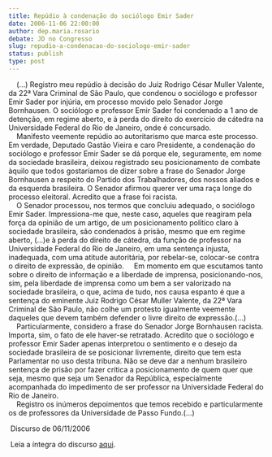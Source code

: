 ```yaml
---
title: Repúdio à condenação do sociólogo Emir Sader
date: 2006-11-06 22:00:00
author: dep.maria.rosario
debate: JD no Congresso
slug: repudio-a-condenacao-do-sociologo-emir-sader
status: publish 
type: post
---
```


    (...) Registro meu repúdio à decisão do Juiz Rodrigo César Muller Valente, da 22ª Vara Criminal de São Paulo, que condenou o sociólogo e professor Emir Sader por injúria, em processo movido pelo Senador Jorge Bornhausen. O sociólogo e professor Emir Sader foi condenado a 1 ano de detenção, em regime aberto, e à perda do direito do exercício de cátedra na Universidade Federal do Rio de Janeiro, onde é concursado.   
    Manifesto veemente repúdio ao autoritarismo que marca este processo. Em verdade, Deputado Gastão Vieira e caro Presidente, a condenação do sociólogo e professor Emir Sader se dá porque ele, seguramente, em nome da sociedade brasileira, deixou registrado seu posicionamento de combate àquilo que todos gostaríamos de dizer sobre a frase do Senador Jorge Bornhausen a respeito do Partido dos Trabalhadores, dos nossos aliados e da esquerda brasileira. O Senador afirmou querer ver uma raça longe do processo eleitoral. Acredito que a frase foi racista.   
    O Senador processou, nos termos que concluiu adequado, o sociólogo Emir Sader. Impressiona-me que, neste caso, aqueles que reagiram pela força da opinião de um artigo, de um posicionamento político claro à sociedade brasileira, são condenados à prisão, mesmo que em regime aberto, (...)e à perda do direito de cátedra, da função de professor na Universidade Federal do Rio de Janeiro, em uma sentença injusta, inadequada, com uma atitude autoritária, por rebelar-se, colocar-se contra o direito de expressão, de opinião.     Em momento em que escutamos tanto sobre o direito de informação e a liberdade de imprensa, posicionando-nos, sim, pela liberdade de imprensa como um bem a ser valorizado na sociedade brasileira, o que, acima de tudo, nos causa espanto é que a sentença do eminente Juiz Rodrigo César Muller Valente, da 22ª Vara Criminal de São Paulo, não colhe um protesto igualmente veemente daqueles que devem também defender o livre direito de expressão.(...)   
    Particularmente, considero a frase do Senador Jorge Bornhausen racista. Importa, sim, o fato de ele haver-se retratado. Acredito que o sociólogo e professor Emir Sader apenas interpretou o sentimento e o desejo da sociedade brasileira de se posicionar livremente, direito que tem esta Parlamentar no uso desta tribuna. Não se deve dar a nenhum brasileiro sentença de prisão por fazer crítica a posicionamento de quem quer que seja, mesmo que seja um Senador da República, especialmente acompanhada do impedimento de ser professor na Universidade Federal do Rio de Janeiro.       
    Registro os inúmeros depoimentos que temos recebido e particularmente os de professores da Universidade de Passo Fundo.(...)  
  
 Discurso de 06/11/2006  
  
 Leia a íntegra do discurso [aqui](http://www.camara.gov.br/internet/plenario/notas/ordinari/v061106.pdf).
